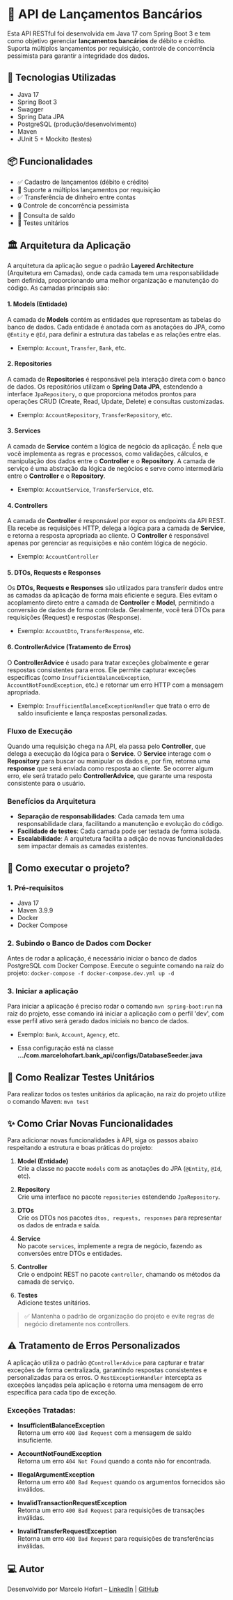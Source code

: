 # 🏦 API de Lançamentos Bancários

Esta API RESTful foi desenvolvida em Java 17 com Spring Boot 3 e tem como objetivo gerenciar **lançamentos bancários** de débito e crédito. Suporta múltiplos lançamentos por requisição, controle de concorrência pessimista para garantir a integridade dos dados.

## 🚀 Tecnologias Utilizadas

- Java 17
- Spring Boot 3
- Swagger 
- Spring Data JPA
- PostgreSQL (produção/desenvolvimento)
- Maven
- JUnit 5 + Mockito (testes)

## 📦 Funcionalidades

- ✅ Cadastro de lançamentos (débito e crédito)
- 🔁 Suporte a múltiplos lançamentos por requisição
- ✅ Transferência de dinheiro entre contas
- 🔒 Controle de concorrência pessimista
- 🧾 Consulta de saldo
- 🧪 Testes unitários

## 🏛️ Arquitetura da Aplicação

A arquitetura da aplicação segue o padrão **Layered Architecture** (Arquitetura em Camadas), onde cada camada tem uma responsabilidade bem definida, proporcionando uma melhor organização e manutenção do código. As camadas principais são:

#### 1. **Models (Entidade)**

A camada de **Models** contém as entidades que representam as tabelas do banco de dados. Cada entidade é anotada com as anotações do JPA, como `@Entity` e `@Id`, para definir a estrutura das tabelas e as relações entre elas.

- Exemplo: `Account`, `Transfer`, `Bank`, etc.

#### 2. **Repositories**

A camada de **Repositories** é responsável pela interação direta com o banco de dados. Os repositórios utilizam o **Spring Data JPA**, estendendo a interface `JpaRepository`, o que proporciona métodos prontos para operações CRUD (Create, Read, Update, Delete) e consultas customizadas.

- Exemplo: `AccountRepository`, `TransferRepository`, etc.

#### 3. **Services**

A camada de **Service** contém a lógica de negócio da aplicação. É nela que você implementa as regras e processos, como validações, cálculos, e manipulação dos dados entre o **Controller** e o **Repository**. A camada de serviço é uma abstração da lógica de negócios e serve como intermediária entre o **Controller** e o **Repository**.

- Exemplo: `AccountService`, `TransferService`, etc.

#### 4. **Controllers**

A camada de **Controller** é responsável por expor os endpoints da API REST. Ela recebe as requisições HTTP, delega a lógica para a camada de **Service**, e retorna a resposta apropriada ao cliente. O **Controller** é responsável apenas por gerenciar as requisições e não contém lógica de negócio.

- Exemplo: `AccountController`

#### 5. **DTOs, Requests e Responses**

Os **DTOs, Requests e Responses** são utilizados para transferir dados entre as camadas da aplicação de forma mais eficiente e segura. Eles evitam o acoplamento direto entre a camada de **Controller** e **Model**, permitindo a conversão de dados de forma controlada. Geralmente, você terá DTOs para requisições (Request) e respostas (Response).

- Exemplo: `AccountDto`, `TransferResponse`, etc.

#### 6. **ControllerAdvice (Tratamento de Erros)**

O **ControllerAdvice** é usado para tratar exceções globalmente e gerar respostas consistentes para erros. Ele permite capturar exceções específicas (como `InsufficientBalanceException`, `AccountNotFoundException`, etc.) e retornar um erro HTTP com a mensagem apropriada.

- Exemplo: `InsufficientBalanceExceptionHandler` que trata o erro de saldo insuficiente e lança respostas personalizadas.

### Fluxo de Execução

Quando uma requisição chega na API, ela passa pelo **Controller**, que delega a execução da lógica para o **Service**. O **Service** interage com o **Repository** para buscar ou manipular os dados e, por fim, retorna uma **response** que será enviada como resposta ao cliente. Se ocorrer algum erro, ele será tratado pelo **ControllerAdvice**, que garante uma resposta consistente para o usuário.

### Benefícios da Arquitetura

- **Separação de responsabilidades**: Cada camada tem uma responsabilidade clara, facilitando a manutenção e evolução do código.
- **Facilidade de testes**: Cada camada pode ser testada de forma isolada.
- **Escalabilidade**: A arquitetura facilita a adição de novas funcionalidades sem impactar demais as camadas existentes.


## 🚀 Como executar o projeto?

### 1. Pré-requisitos

- Java 17
- Maven 3.9.9
- Docker
- Docker Compose

### 2. Subindo o Banco de Dados com Docker

Antes de rodar a aplicação, é necessário iniciar o banco de dados PostgreSQL com Docker Compose. Execute o seguinte comando na raiz do projeto:
`docker-compose -f docker-compose.dev.yml up -d`

### 3. Iniciar a aplicação
Para iniciar a aplicação é preciso rodar o comando `mvn spring-boot:run` na raiz do projeto,
esse comando irá iniciar a aplicação com o perfil 'dev', com esse perfil ativo será gerado dados iniciais no banco de dados. 
- Exemplo: `Bank`, `Account`, `Agency`, etc.
* Essa configuração está na classe **.../com.marcelohofart.bank_api/configs/DatabaseSeeder.java** 


## 🧪 Como Realizar Testes Unitários
Para realizar todos os testes unitários da aplicação, na raiz do projeto utilize o comando Maven:
`mvn test`

## ✨ Como Criar Novas Funcionalidades

Para adicionar novas funcionalidades à API, siga os passos abaixo respeitando a estrutura e boas práticas do projeto:

1. **Model (Entidade)**  
   Crie a classe no pacote `models` com as anotações do JPA (`@Entity`, `@Id`, etc).

2. **Repository**  
   Crie uma interface no pacote `repositories` estendendo `JpaRepository`.

3. **DTOs**  
   Crie os DTOs nos pacotes `dtos, requests, responses` para representar os dados de entrada e saída.

4. **Service**  
   No pacote `services`, implemente a regra de negócio, fazendo as conversões entre DTOs e entidades.

5. **Controller**  
   Crie o endpoint REST no pacote `controller`, chamando os métodos da camada de serviço.

6. **Testes**  
   Adicione testes unitários.

> ✅ Mantenha o padrão de organização do projeto e evite regras de negócio diretamente nos controllers.

## ⚠️ Tratamento de Erros Personalizados

A aplicação utiliza o padrão `@ControllerAdvice` para capturar e tratar exceções de forma centralizada, garantindo respostas consistentes e personalizadas para os erros. O `RestExceptionHandler` intercepta as exceções lançadas pela aplicação e retorna uma mensagem de erro específica para cada tipo de exceção.

### Exceções Tratadas:

- **InsufficientBalanceException**  
  Retorna um erro `400 Bad Request` com a mensagem de saldo insuficiente.

- **AccountNotFoundException**  
  Retorna um erro `404 Not Found` quando a conta não for encontrada.

- **IllegalArgumentException**  
  Retorna um erro `400 Bad Request` quando os argumentos fornecidos são inválidos.

- **InvalidTransactionRequestException**  
  Retorna um erro `400 Bad Request` para requisições de transações inválidas.

- **InvalidTransferRequestException**  
  Retorna um erro `400 Bad Request` para requisições de transferências inválidas.

## 💻 Autor
Desenvolvido por Marcelo Hofart – [LinkedIn](https://www.linkedin.com/in/marcelo-hofart/) | [GitHub](https://github.com/MarceloHofartK)
